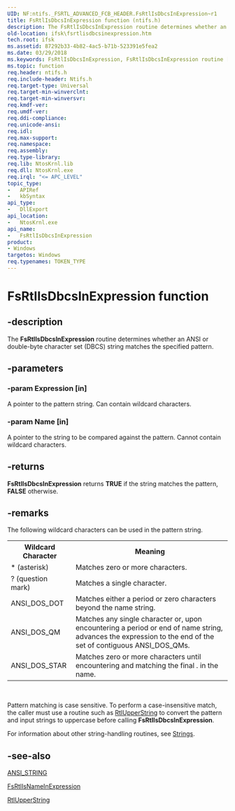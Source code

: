 ```yaml
---
UID: NF:ntifs._FSRTL_ADVANCED_FCB_HEADER.FsRtlIsDbcsInExpression~r1
title: FsRtlIsDbcsInExpression function (ntifs.h)
description: The FsRtlIsDbcsInExpression routine determines whether an ANSI or double-byte character set (DBCS) string matches the specified pattern.
old-location: ifsk\fsrtlisdbcsinexpression.htm
tech.root: ifsk
ms.assetid: 87292b33-4b82-4ac5-b71b-523391e5fea2
ms.date: 03/29/2018
ms.keywords: FsRtlIsDbcsInExpression, FsRtlIsDbcsInExpression routine [Installable File System Drivers], fsrtlref_f38a4fe0-8553-4e19-a6c9-fb83a81c6cb5.xml, ifsk.fsrtlisdbcsinexpression, ntifs/FsRtlIsDbcsInExpression
ms.topic: function
req.header: ntifs.h
req.include-header: Ntifs.h
req.target-type: Universal
req.target-min-winverclnt:
req.target-min-winversvr:
req.kmdf-ver:
req.umdf-ver:
req.ddi-compliance:
req.unicode-ansi:
req.idl:
req.max-support:
req.namespace:
req.assembly:
req.type-library:
req.lib: NtosKrnl.lib
req.dll: NtosKrnl.exe
req.irql: "<= APC_LEVEL"
topic_type:
-	APIRef
-	kbSyntax
api_type:
-	DllExport
api_location:
-	NtosKrnl.exe
api_name:
-	FsRtlIsDbcsInExpression
product:
- Windows
targetos: Windows
req.typenames: TOKEN_TYPE
---
```


# FsRtlIsDbcsInExpression function


## -description


The <b>FsRtlIsDbcsInExpression</b> routine determines whether an ANSI or double-byte character set (DBCS) string matches the specified pattern.


## -parameters




### -param Expression [in]

A pointer to the pattern string. Can contain wildcard characters.


### -param Name [in]

A pointer to the string to be compared against the pattern. Cannot contain wildcard characters.


## -returns



<b>FsRtlIsDbcsInExpression</b> returns <b>TRUE</b> if the string matches the pattern, <b>FALSE</b> otherwise.




## -remarks



The following wildcard characters can be used in the pattern string.

<table>
<tr>
<th>Wildcard Character</th>
<th>Meaning</th>
</tr>
<tr>
<td>
* (asterisk)

</td>
<td>
Matches zero or more characters.

</td>
</tr>
<tr>
<td>
? (question mark)

</td>
<td>
Matches a single character.

</td>
</tr>
<tr>
<td>
ANSI_DOS_DOT

</td>
<td>
Matches either a period or zero characters beyond the name string.

</td>
</tr>
<tr>
<td>
ANSI_DOS_QM

</td>
<td>
Matches any single character or, upon encountering a period or end of name string, advances the expression to the end of the set of contiguous ANSI_DOS_QMs.

</td>
</tr>
<tr>
<td>
ANSI_DOS_STAR

</td>
<td>
Matches zero or more characters until encountering and matching the final . in the name.

</td>
</tr>
</table>
 

Pattern matching is case sensitive. To perform a case-insensitive match, the caller must use a routine such as <a href="https://msdn.microsoft.com/library/windows/hardware/ff563013">RtlUpperString</a> to convert the pattern and input strings to uppercase before calling <b>FsRtlIsDbcsInExpression</b>.

For information about other string-handling routines, see <a href="https://msdn.microsoft.com/library/windows/hardware/ff563884">Strings</a>.




## -see-also




<a href="https://msdn.microsoft.com/library/windows/hardware/ff540605">ANSI_STRING</a>



<a href="https://msdn.microsoft.com/library/windows/hardware/ff546850">FsRtlIsNameInExpression</a>



<a href="https://msdn.microsoft.com/library/windows/hardware/ff563013">RtlUpperString</a>
 

 


